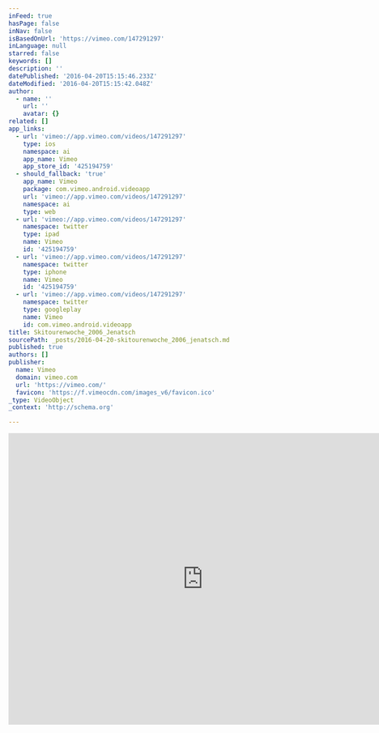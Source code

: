 ```yaml
---
inFeed: true
hasPage: false
inNav: false
isBasedOnUrl: 'https://vimeo.com/147291297'
inLanguage: null
starred: false
keywords: []
description: ''
datePublished: '2016-04-20T15:15:46.233Z'
dateModified: '2016-04-20T15:15:42.048Z'
author:
  - name: ''
    url: ''
    avatar: {}
related: []
app_links:
  - url: 'vimeo://app.vimeo.com/videos/147291297'
    type: ios
    namespace: ai
    app_name: Vimeo
    app_store_id: '425194759'
  - should_fallback: 'true'
    app_name: Vimeo
    package: com.vimeo.android.videoapp
    url: 'vimeo://app.vimeo.com/videos/147291297'
    namespace: ai
    type: web
  - url: 'vimeo://app.vimeo.com/videos/147291297'
    namespace: twitter
    type: ipad
    name: Vimeo
    id: '425194759'
  - url: 'vimeo://app.vimeo.com/videos/147291297'
    namespace: twitter
    type: iphone
    name: Vimeo
    id: '425194759'
  - url: 'vimeo://app.vimeo.com/videos/147291297'
    namespace: twitter
    type: googleplay
    name: Vimeo
    id: com.vimeo.android.videoapp
title: Skitourenwoche_2006_Jenatsch
sourcePath: _posts/2016-04-20-skitourenwoche_2006_jenatsch.md
published: true
authors: []
publisher:
  name: Vimeo
  domain: vimeo.com
  url: 'https://vimeo.com/'
  favicon: 'https://f.vimeocdn.com/images_v6/favicon.ico'
_type: VideoObject
_context: 'http://schema.org'

---
```

<iframe src="https://cdn.embedly.com/widgets/media.html?src=https%3A%2F%2Fplayer.vimeo.com%2Fvideo%2F147291297&amp;url=https%3A%2F%2Fvimeo.com%2F147291297&amp;image=http%3A%2F%2Fi.vimeocdn.com%2Fvideo%2F545916551_640.jpg&amp;key=b7d04c9b404c499eba89ee7072e1c4f7&amp;type=text%2Fhtml&amp;schema=vimeo" width="768" height="576" scrolling="no" frameborder="0" allowfullscreen="" style=""></iframe>